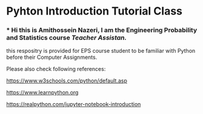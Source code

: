 # Pyhton Introduction Tutorial Class

 ### * Hi this is Amithossein Nazeri, I am the Engineering Probability and Statistics course *Teacher Assistan.*
 
 this respositry is provided for EPS course student to be familiar with Python before their Computer Assignments.
 
 Please also check following references:
 
https://www.w3schools.com/python/default.asp

https://www.learnpython.org

https://realpython.com/jupyter-notebook-introduction
